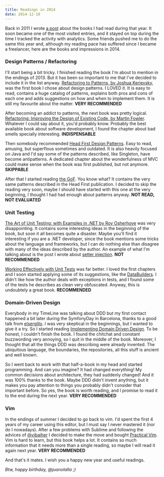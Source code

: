 ```yaml
---
title: Readings in 2014
date: 2014-12-10
---
```


Back in 2011 I wrote [a post](/blog/2011-un-ano-de-libros) about the books I had read during that year. It soon became one of the most visited entries, and it stayed on top during the time I tracked the activity with analytics. Some friends pushed me to do the same this year and, although my reading pace has suffered since I became a freelancer, here are the books and impressions in 2014.


### Design Patterns / Refactoring

I'll start being a bit tricky. I finished reading the book I'm about to mention in the endings of 2013. But it has been so important to me that I've decided to include it in the list anyway. [Refactoring to Patterns, by Joshua Kerievsky](http://www.amazon.com/Refactoring-Patterns-Joshua-Kerievsky/dp/0321213351), was the first book I chose about design patterns. I LOVED it. It is easy to read, contains a huge catalog of patterns, explains both pros and cons of each one and adds suggestions on how and when to implement them. It is still my favourite about the matter. **VERY RECOMMENDED**

After becoming an addict to patterns, the next book was pretty logical. [Refactoring: Improving the Design of Existing Code, by Martin Fowler](http://www.amazon.com/Refactoring-Improving-Design-Existing-Code/dp/0201485672). Whatever I could say about it, you'd probably know. Probably the best available book about software development, I found the chapter about bad smells specially interesting. **INDISPENSABLE**

Then somebody recommended [Head First Design Patterns](http://www.amazon.com/Head-First-Design-Patterns-Freeman/dp/0596007124). Easy to read, amusing, but superflous sometimes and outdated. It is also heavily focused on Java and I'd say some of the patterns described, like Singleton, have become antipatterns. A dedicated chapter about the wonderfulness of MVC could make sense when the book was first published, but not anymore. **SKIPPABLE**

After that I started reading [the GoF](http://www.amazon.com/Design-Patterns-Elements-Reusable-Object-Oriented/dp/0201633612). You know what? It contains the very same patterns described in the Head First publication. I decided to skip the reading very soon, maybe I should have started with this one at the very beginning, I thought I had had enough about patterns anyway. **NOT READ, NOT EVALUATED**


### Unit Testing

[The Art of Unit Testing: with Examples in .NET by Roy Osherhove](http://www.manning.com/osherove/) was very disappointing. It contains some interesting ideas in the beginning of the book, but soon it all becomes quite a disaster. Maybe you'll find it interesting if you are a .NET developer, since the book mentions some tricks about the language and frameworks, but I can do nothing else than disagree with many of the ideas described by the author. An example of what I'm talking about is the post I wrote about [setter injection](/blog/against-setter-injection). **NOT RECOMMENDED**

[Working Effectively with Unit Tests](https://leanpub.com/wewut) was far better. I loved the first chapters and I soon started applying some of its suggestions, like the [DataBuilders](http://c2.com/cgi/wiki?TestDataBuilder). I didn't like how the author deals with exceptions in tests, and I found some of the tests he describes as clean very obfuscated. Anyway, this is undoubtely a great book. **RECOMMENDED**


### Domain-Driven Design

Everybody in my TimeLine was talking about DDD but my first contact happened a bit later during the SymfonyDay in Barcelona, thanks to a good talk from [elsergillo](https://twitter.com/soyelsergillo). I was very skeptical in the beginnings, but I wanted to give it a try. So I started reading [Implementing Domain Driven Design](http://www.amazon.com/Implementing-Domain-Driven-Design-Vaughn-Vernon/dp/0321834577). To be honest, I couldn't finish the book. I found the chitchat and constant buzzwording very annoying, so I quit in the middle of the book. Moreover, I thought that all the things DDD was describing were already invented. The ubiquitous language, the boundaries, the repositories, all this stuff is ancient and well known.

So I went back to work with that half-a-book in my head and started programming. And can you imagine? It had changed everything! My common decisions about architecture, they had suddenly changed! And it was 100% thanks to the book. Maybe DDD didn't invent anything, but it makes you pay attention to things you probably didn't consider that important before. So yes, the book is worth reading, and I promise to read it to the end during the next year. **VERY RECOMMENDED**


### Vim

In the endings of summer I decided to go back to vim. I'd spent the first 4 years of my career using this editor, but I must say I never mastered it (nor do I nowadays). After a few problems with Sublime and following the advices of [@vibaiher](https://twitter.com/vibaiher) I decided to make the move and bought [Practical Vim](http://www.amazon.com/Practical-Vim-Thought-Pragmatic-Programmers-ebook/dp/B00I8W50SY). Vim is hard to learn, but this book helps a lot. It contains so much information that it needs more than a single reading, so maybe I will read it again next year. **VERY RECOMMENDED**



And that's it mates. I wish you a happy new year and useful readings.

*Btw, happy birthday, @juanolalla ;)*
